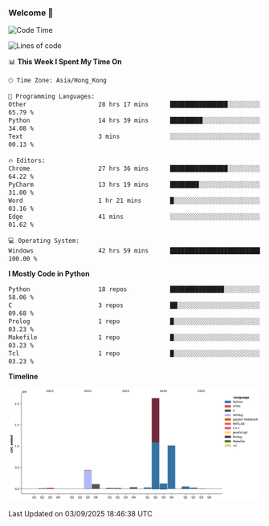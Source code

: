 ### Welcome 👋

<!--START_SECTION:waka-->
![Code Time](http://img.shields.io/badge/Code%20Time-2%2C548%20hrs%2024%20mins-blue)

![Lines of code](https://img.shields.io/badge/From%20Hello%20World%20I%27ve%20Written-4.0%20million%20lines%20of%20code-blue)

📊 **This Week I Spent My Time On** 

```text
🕑︎ Time Zone: Asia/Hong_Kong

💬 Programming Languages: 
Other                    28 hrs 17 mins      ████████████████░░░░░░░░░   65.79 % 
Python                   14 hrs 39 mins      █████████░░░░░░░░░░░░░░░░   34.08 % 
Text                     3 mins              ░░░░░░░░░░░░░░░░░░░░░░░░░   00.13 % 

🔥 Editors: 
Chrome                   27 hrs 36 mins      ████████████████░░░░░░░░░   64.22 % 
PyCharm                  13 hrs 19 mins      ████████░░░░░░░░░░░░░░░░░   31.00 % 
Word                     1 hr 21 mins        █░░░░░░░░░░░░░░░░░░░░░░░░   03.16 % 
Edge                     41 mins             ░░░░░░░░░░░░░░░░░░░░░░░░░   01.62 % 

💻 Operating System: 
Windows                  42 hrs 59 mins      █████████████████████████   100.00 % 
```

**I Mostly Code in Python** 

```text
Python                   18 repos            ███████████████░░░░░░░░░░   58.06 % 
C                        3 repos             ██░░░░░░░░░░░░░░░░░░░░░░░   09.68 % 
Prolog                   1 repo              █░░░░░░░░░░░░░░░░░░░░░░░░   03.23 % 
Makefile                 1 repo              █░░░░░░░░░░░░░░░░░░░░░░░░   03.23 % 
Tcl                      1 repo              █░░░░░░░░░░░░░░░░░░░░░░░░   03.23 % 
```



**Timeline**

![Lines of Code chart](https://raw.githubusercontent.com/xhj2501/xhj2501/main/assets/bar_graph.png)


 Last Updated on 03/09/2025 18:46:38 UTC
<!--END_SECTION:waka-->

